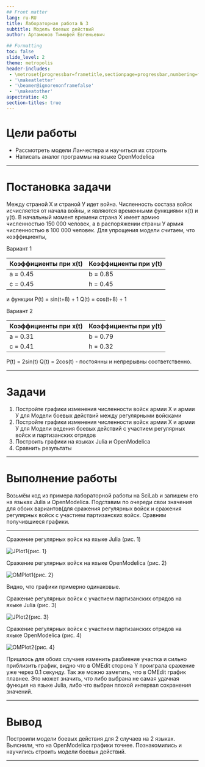 ```yaml
---
## Front matter
lang: ru-RU
title: Лабораторная работа № 3
subtitle: Модель боевых действий
author: Артамонов Тимофей Евгеньевич

## Formatting
toc: false
slide_level: 2
theme: metropolis
header-includes: 
 - \metroset{progressbar=frametitle,sectionpage=progressbar,numbering=fraction}
 - '\makeatletter'
 - '\beamer@ignorenonframefalse'
 - '\makeatother'
aspectratio: 43
section-titles: true
---
```


# Цели работы

* Рассмотреть модели Ланчестера и научиться их строить
* Написать аналог программы на языке OpenModelica

---

# Постановка задачи

Между страной Х и страной У идет война. Численность состава войск исчисляется от начала войны, 
и являются временными функциями x(t) и y(t). В начальный момент времени страна Х имеет армию 
численностью 150 000 человек, а в распоряжении страны У армия численностью в 100 000 человек. 
Для упрощения модели считаем, что коэффициенты, 


Вариант 1					

| Коэффициенты при x(t) | Коэффициенты при y(t) |
|-----------------------|-----------------------|
| a = 0.45    		| b = 0.85   		|
| c = 0.45    		| h = 0.45   		|

и функции
P(t) = sin(t+8) + 1 
Q(t) = cos(t+8) + 1

Вариант 2					

| Коэффициенты при x(t) | Коэффициенты при y(t) |
|-----------------------|-----------------------|
| a = 0.31    		| b = 0.79   		|
| c = 0.41    		| h = 0.32   		|

P(t) = 2sin(t)
Q(t) = 2cos(t) - постоянны и непрерывны соответственно.

---

# Задачи

1. Постройте графики изменения численности войск армии Х и армии У для Модели боевых действий 
между регулярными войсками
2. Постройте графики изменения численности войск армии Х и армии У для Модели ведения боевых 
действий с участием регулярных войск и
партизанских отрядов
3. Построить графики на языках Julia и OpenModelica
4. Сравнить результаты
   
---

# Выполнение работы

Возьмём код из примера лабораторной работы на SciLab и запишем его на языках Julia и OpenModelica.
Подставим по очереди свои значения для обоих вариантов(для сражения регулярных войск и сражения 
регулярных войск с участием партизанских войск. Сравним получившиеся графики.

---

Сражение регулярных войск на яхыке Julia (рис. 1)

![JPlot1](https://github.com/Wenins/study_2023-2024_mathmod/assets/104139992/da1832c3-5ea6-4a9c-81f5-37be443e0bc6){рис. 1}

Сражение регулярных войск на яхыке OpenModelica (рис. 2)

![OMPlot1](https://github.com/Wenins/study_2023-2024_mathmod/assets/104139992/a8a6a58f-4a40-4347-a6d3-f0560f68e6ce){рис. 2}

Видно, что графики примерно одинаковые.

Сражение регулярных войск c участием партизанских отрядов на яхыке Julia (рис. 3)

![JPlot2](https://github.com/Wenins/study_2023-2024_mathmod/assets/104139992/23d08446-8017-4ca5-a22c-df193d030fca){рис. 3}

Сражение регулярных войск c участием партизанских отрядов на яхыке OpenModelica (рис. 4)

![OMPlot2](https://github.com/Wenins/study_2023-2024_mathmod/assets/104139992/7a6b015a-be75-4bf2-8743-1a7e218f11b2){рис. 4}

Пришлось для обоих случаев изменить разбиение участка и сильно приблизить график, видно что в OMEdit сторона Y проиграла сражение уже через 0.1 секунду.
Так же можно заметить, что в OMEdit график плавнее. Это может значить, что либо выбрана не самая удачная функция на языке Julia, либо что выбран плохой интервал сохранения значений.

---

# Вывод

Построили модели боевых действия для 2 случаев на 2 языках. Выяснили, что на OpenModelica графики точнее. Познакомились и научились строить модели боевых действий.

---

